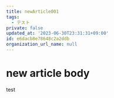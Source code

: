 ```yaml
---
title: newArticle001
tags:
  - テスト
private: false
updated_at: '2023-06-30T23:31:31+09:00'
id: e6dacb8e78648c2a2ddb
organization_url_name: null
---
```

# new article body
test
